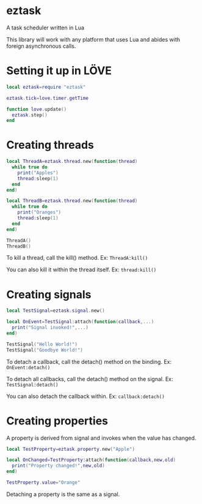 # eztask
A task scheduler written in Lua

This library will work with any platform that uses Lua and abides with foreign asynchronous calls.

# Setting it up in LÖVE
```lua
local eztask=require "eztask"

eztask.tick=love.timer.getTime

function love.update()
  eztask.step()
end
```

# Creating threads
```lua
local ThreadA=eztask.thread.new(function(thread)
  while true do
    print("Apples")
    thread:sleep(1)
  end
end)

local ThreadB=eztask.thread.new(function(thread)
  while true do
    print("Oranges")
    thread:sleep(1)
  end
end)

ThreadA()
ThreadB()
```
To kill a thread, call the kill() method. Ex: ```ThreadA:kill()```

You can also kill it within the thread itself. Ex: ```thread:kill()```

# Creating signals
```lua
local TestSignal=eztask.signal.new()

local OnEvent=TestSignal:attach(function(callback,...)
  print("Signal invoked!",...)
end)

TestSignal("Hello World!")
TestSignal("Goodbye World!")
```
To detach a callback, call the detach() method on the binding. Ex: ```OnEvent:detach()```

To detach all callbacks, call the detach() method on the signal. Ex: ```TestSignal:detach()```

You can also detach the callback within. Ex: ```callback:detach()```

# Creating properties
A property is derived from signal and invokes when the value has changed.
```lua
local TestProperty=eztask.property.new("Apple")

local OnChanged=TestProperty:attach(function(callback,new,old)
  print("Property changed!",new,old)
end)

TestProperty.value="Orange"
```
Detaching a property is the same as a signal.

